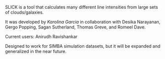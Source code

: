 SLICK is a tool that calculates many different line intensities from large sets of clouds/galaxies.

It was developed by *Karolina Garcia* in collaboration with Desika Narayanan, Gergo Popping, Sagan Sutherland, Thomas Greve, and Romeel Dave.

Current users: Anirudh Ravishankar

Designed to work for SIMBA simulation datasets, but it will be expanded and generalized in the near future.